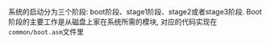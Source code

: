 
系统的启动分为三个阶段: boot阶段、stage1阶段、stage2或者stage3阶段. Boot阶段的主要工作是从磁盘上家在系统所需的模块, 对应的代码实现在`common/boot.asm`文件里